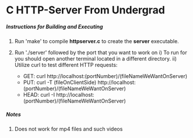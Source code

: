 # C HTTP-Server From Undergrad

##### Instructions for Building and Executing

1. Run 'make' to compile **httpserver.c** to create the **server** executable.
2. Run './server' followed by the port that you want to work on
    i) To run for you should open another terminal located in a different directory.
    ii) Utilize curl to test different HTTP requests:
        
    *  GET: curl http://localhost:(portNumber)/(fileNameWeWantOnServer)
    *  PUT: curl -T (fileOnClientSide) http://localhost:(portNumber)/(fileNameWeWantOnServer)
    *  HEAD: curl -I http://localhost:(portNumber)/(fileNameWeWantOnServer)

##### Notes

1. Does not work for mp4 files and such videos
